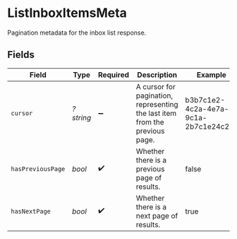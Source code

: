 # ListInboxItemsMeta

Pagination metadata for the inbox list response.


## Fields

| Field                                                                       | Type                                                                        | Required                                                                    | Description                                                                 | Example                                                                     |
| --------------------------------------------------------------------------- | --------------------------------------------------------------------------- | --------------------------------------------------------------------------- | --------------------------------------------------------------------------- | --------------------------------------------------------------------------- |
| `cursor`                                                                    | *?string*                                                                   | :heavy_minus_sign:                                                          | A cursor for pagination, representing the last item from the previous page. | b3b7c1e2-4c2a-4e7a-9c1a-2b7c1e24c2a4                                        |
| `hasPreviousPage`                                                           | *bool*                                                                      | :heavy_check_mark:                                                          | Whether there is a previous page of results.                                | false                                                                       |
| `hasNextPage`                                                               | *bool*                                                                      | :heavy_check_mark:                                                          | Whether there is a next page of results.                                    | true                                                                        |